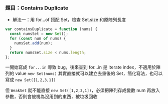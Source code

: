 ### 題目：Contains Duplicate

- 解法一：用 for...of 搭配 Set，檢查 Set.size 和原陣列長度

```js
var containsDuplicate = function (nums) {
  const numsSet = new Set();
  for (const num of nums) {
    numsSet.add(num);
  }
  return numsSet.size < nums.length;
};
```

一開始寫成 `for...in` 導致 bug，後來查到 for...in 是 iterate index，不適用於陣列的 value
`new Set(nums)` 其實直接就可以建立去重後的 Set，簡化寫法，也可以寫成 `new Set([1,2,3,1])`

但 `WeakSet` 就不能直接 `new Set([1,2,3,1])`，必須把陣列存成變數 num 再放入參數，否則會被視為沒用到的東西，被垃圾回收
